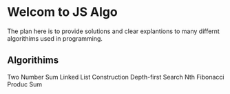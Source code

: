 # Welcom to JS Algo

The plan here is to provide solutions and clear explantions to many differnt algorithims used in programming.

## Algorithims

Two Number Sum
Linked List Construction
Depth-first Search
Nth Fibonacci
Produc Sum

